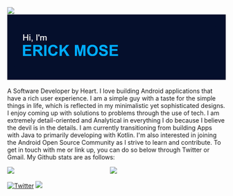 <img align="left" src ="https://komarev.com/ghpvc/?username=Mosericko&color=00ADFE">
&nbsp  
<img src ="https://github.com/Mosericko/Mosericko/blob/main/headerx.png">

<p> A Software Developer by Heart. I love building Android applications that have a rich user experience. I am a simple guy with a taste for the simple things in life, which is reflected in my minimalistic yet sophisticated designs. I enjoy coming up with solutions to problems through the use of tech. I am extremely detail-oriented and Analytical in everything I do because I believe the devil is in the details. I am currently transitioning from building Apps with Java to primarily developing with Kotlin.
I'm also interested in joining the Android Open Source Community as I strive to learn and contribute. To get in touch with me or link up, you can do so below through Twitter or Gmail. My Github stats are as follows:</p>

<img align="left" width="47%" src="https://github-readme-stats.vercel.app/api?username=mosericko&show_icons=true&theme=algolia" /> <img width="47%" src="https://github-readme-streak-stats.herokuapp.com?user=Mosericko&theme=algolia&date_format=j%20M%5B%20Y%5D" />


 <a href="https://twitter.com/mosericko" title="Redirect to Twitter"><img src="https://img.shields.io/badge/Twitter-1DA1F2?style=for-the-badge&logo=twitter&logoColor=white"  alt="Twitter" /></a> <a href="mailto:mosericko@gmail.com?"><img src="https://img.shields.io/badge/gmail-%23DD0031.svg?&style=for-the-badge&logo=gmail&logoColor=white"/></a>
 
 
 
 
<!-- [![Top Langs](https://github-readme-stats.vercel.app/api/top-langs/?username=Mosericko&layout=compact&theme=algolia)](https://github.com/mosericko/github-readme-stats) -->
<!-- <img align = "left" src ="https://github-readme-stats.vercel.app/api/top-langs/?username=Mosericko&layout=compact&theme=blue-green"/> -->
